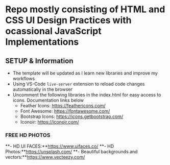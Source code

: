 # Repo mostly consisting of HTML and CSS UI Design Practices with ocassional JavaScript Implementations

## SETUP & Information

- The template will be updated as I learn new libraries and improve my workflows
- Using VS-Code `live-server` extension to reload code changes automatically in the browser
- Uncomment the following libraries in the index.html for easy access to icons. Documentation links below
  - Feather Icons: https://feathericons.com/
  - Font Awesome: https://fontawesome.com/
  - Bootstrap Icons: https://icons.getbootstrap.com/
  - Iconoir: https://iconoir.com/

### FREE HD PHOTOS

**- HD UI FACES:**https://www.uifaces.co/
**- HD Photos:**https://unsplash.com/
**- Beautiful backgrounds and vectors:**https://www.vecteezy.com/
